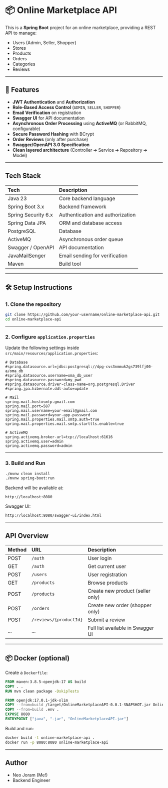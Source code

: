 
# 📦 Online Marketplace API

This is a **Spring Boot** project for an online marketplace, providing a REST API to manage:

- Users (Admin, Seller, Shopper)
- Stores
- Products
- Orders
- Categories
- Reviews

---

## 🚀 Features

- **JWT Authentication** and **Authorization**
- **Role-Based Access Control** (`ADMIN`, `SELLER`, `SHOPPER`)
- **Email Verification** on registration
- **Swagger UI** for API documentation
- **Asynchronous Order Processing** using **ActiveMQ** (or RabbitMQ, configurable)
- **Secure Password Hashing** with BCrypt
- **Order Reviews** (only after purchase)
- **Swagger/OpenAPI 3.0 Specification**
- **Clean layered architecture** (Controller ➔ Service ➔ Repository ➔ Model)

---

## Tech Stack

| Tech | Description |
|:----|:------------|
| Java 23 | Core backend language |
| Spring Boot 3.x | Backend framework |
| Spring Security 6.x | Authentication and authorization |
| Spring Data JPA | ORM and database access |
| PostgreSQL | Database |
| ActiveMQ | Asynchronous order queue |
| Swagger / OpenAPI | API documentation |
| JavaMailSenger | Email sending for verification |
| Maven | Build tool |

---

## 🛠 Setup Instructions

### 1. Clone the repository

```bash
git clone https://github.com/your-username/online-marketplace-api.git
cd online-marketplace-api
```

---

### 2. Configure `application.properties`

Update the following settings inside `src/main/resources/application.properties`:

```properties
# Database
#spring.datasource.url=jdbc:postgresql://dpg-cvs3nmmuk2gs739lfj00-a/oma_db
#spring.datasource.username=oma_db_user
#spring.datasource.password=my_pwd
#spring.datasource.driver-class-name=org.postgresql.Driver
#spring.jpa.hibernate.ddl-auto=update

# Mail
spring.mail.host=smtp.gmail.com
spring.mail.port=587
spring.mail.username=your-email@gmail.com
spring.mail.password=your-app-password
spring.mail.properties.mail.smtp.auth=true
spring.mail.properties.mail.smtp.starttls.enable=true

# ActiveMQ
spring.activemq.broker-url=tcp://localhost:61616
spring.activemq.user=admin
spring.activemq.password=admin
```

---

### 3. Build and Run

```bash
./mvnw clean install
./mvnw spring-boot:run
```

Backend will be available at:

```
http://localhost:8080
```

Swagger UI:

```
http://localhost:8080/swagger-ui/index.html
```

---

## API Overview

| Method | URL | Description |
|:------|:----|:------------|
| POST | `/auth` | User login |
| GET  | `/auth` | Get current user |
| POST | `/users` | User registration |
| GET  | `/products` | Browse products |
| POST | `/products` | Create new product (seller only) |
| POST | `/orders` | Create new order (shopper only) |
| POST | `/reviews/{productId}` | Submit a review |
| ... | ... | Full list available in Swagger UI |

---

## 📦 Docker (optional)

Create a `Dockerfile`:

```dockerfile
FROM maven:3.8.5-openjdk-17 AS build
COPY . .
RUN mvn clean package -DskipTests

FROM openjdk:17.0.1-jdk-slim
COPY --from=build /target/OnlineMarketplaceAPI-0.0.1-SNAPSHOT.jar OnlineMarketplaceAPI.jar
COPY --from=build .env .
EXPOSE 8080
ENTRYPOINT ["java", "-jar", "OnlineMarketplaceAPI.jar"]
```

Build and run:

```bash
docker build -t online-marketplace-api .
docker run -p 8080:8080 online-marketplace-api
```

---

## Author

- Neo Joram (Me!)
- Backend Engineer
